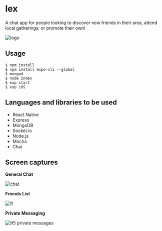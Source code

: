 # lex

A chat app for people looking to discover new friends in their area, attend local gatherings; or promote their own!

![logo](https://user-images.githubusercontent.com/14259747/42256128-31a9ca1a-7f04-11e8-8138-09dd2394340f.PNG)

## Usage

```
$ npm install
$ npm install expo-cli --global
$ mongod
$ node index
$ exp start
$ exp iOS
```

## Languages and libraries to be used

- React Native
- Express
- MongoDB
- Socket.io
- Node.js
- Mocha
- Chai

## Screen captures

**General Chat**

![chat](https://user-images.githubusercontent.com/14259747/43110561-9424521c-8ea1-11e8-9d7d-c5cb3bb16d00.gif)

**Friends List**

![fl](https://user-images.githubusercontent.com/14259747/43117958-641d72e2-8ec4-11e8-8eea-73b1fd8146b3.gif)

**Private Messaging**

![ft5 private messages](https://user-images.githubusercontent.com/14259747/43184273-e505db32-8f9c-11e8-83c6-e902a07f354f.gif)
